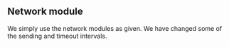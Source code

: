 ## Network module

We simply use the network modules as given. We have changed some of the sending and timeout intervals.